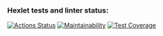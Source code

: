 ### Hexlet tests and linter status:

[![Actions Status](https://github.com/AlexSavOne/frontend-project-46/actions/workflows/hexlet-check.yml/badge.svg)](https://github.com/AlexSavOne/frontend-project-46/actions)
[![Maintainability](https://api.codeclimate.com/v1/badges/125f37e469d85032346c/maintainability)](https://codeclimate.com/github/AlexSavOne/frontend-project-46/maintainability)
[![Test Coverage](https://api.codeclimate.com/v1/badges/125f37e469d85032346c/test_coverage)](https://codeclimate.com/github/AlexSavOne/frontend-project-46/test_coverage)
